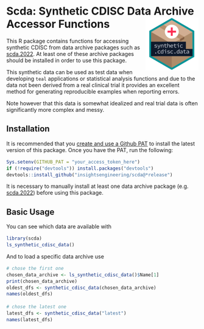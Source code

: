 # Scda: Synthetic CDISC Data Archive Accessor Functions <a href='https://github.com/insightsengineering/scda'><img src="man/figures/logo.png" align="right" height="139" style="max-width: 100%;"/></a>

This R package contains functions for accessing synthetic CDISC from data archive packages such as [scda.2022](https://insightsengineering.github.io/scda.2022).
At least one of these archive packages should be installed in order to use this package.

This synthetic data can be used as test data when developing `teal` applications or statistical analysis functions and due to the data not been derived from a real clinical trial it provides an excellent method for generating reproducible examples when reporting errors.

Note however that this data is somewhat idealized and real trial data is often significantly more complex and messy.

## Installation

It is recommended that you [create and use a Github PAT](https://docs.github.com/en/github/authenticating-to-github/keeping-your-account-and-data-secure/creating-a-personal-access-token) to install the latest version of this package. Once you have the PAT, run the following:

```r
Sys.setenv(GITHUB_PAT = "your_access_token_here")
if (!require("devtools")) install.packages("devtools")
devtools::install_github("insightsengineering/scda@*release")
```

It is necessary to manually install at least one data archive package (e.g. [scda.2022](https://insightsengineering.github.io/scda.2022)) before using this package.

## Basic Usage

You can see which data are available with

```r
library(scda)
ls_synthetic_cdisc_data()
```

And to load a specific data archive use

```r
# chose the first one
chosen_data_archive <- ls_synthetic_cdisc_data()$Name[1]
print(chosen_data_archive)
oldest_dfs <- synthetic_cdisc_data(chosen_data_archive)
names(oldest_dfs)

# chose the latest one
latest_dfs <- synthetic_cdisc_data("latest")
names(latest_dfs)
```
